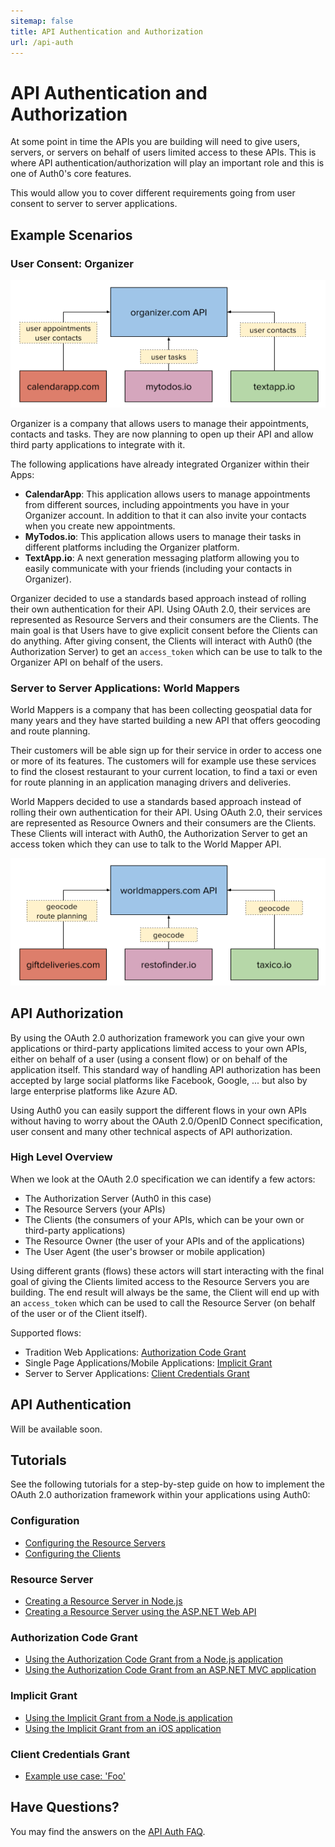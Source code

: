 ```yaml
---
sitemap: false
title: API Authentication and Authorization
url: /api-auth
---
```


# API Authentication and Authorization

At some point in time the APIs you are building will need to give users, servers, or servers on behalf of users limited access to these APIs. This is where API authentication/authorization will play an important role and this is one of Auth0's core features.

This would allow you to cover different requirements going from user consent to server to server applications.

## Example Scenarios

### User Consent: Organizer

![](/media/articles/api-auth/user-delegation.png)

Organizer is a company that allows users to manage their appointments, contacts and tasks. They are now planning to open up their API and allow third party applications to integrate with it.

The following applications have already integrated Organizer within their Apps:

- **CalendarApp**: This application allows users to manage appointments from different sources, including appointments you have in your Organizer account. In addition to that it can also invite your contacts when you create new appointments.
- **MyTodos.io**: This application allows users to manage their tasks in different platforms including the Organizer platform.
- **TextApp.io**: A next generation messaging platform allowing you to easily communicate with your friends (including your contacts in Organizer).

Organizer decided to use a standards based approach instead of rolling their own authentication for their API. Using OAuth 2.0, their services are represented as Resource Servers and their consumers are the Clients. The main goal is that Users have to give explicit consent before the Clients can do anything. After giving consent, the Clients will interact with Auth0 (the Authorization Server) to get an `access_token` which can be use to talk to the Organizer API on behalf of the users.

### Server to Server Applications: World Mappers

World Mappers is a company that has been collecting geospatial data for many years and they have started building a new API that offers geocoding and route planning.

Their customers will be able sign up for their service in order to access one or more of its features. The customers will for example use these services to find the closest restaurant to your current location, to find a taxi or even for route planning in an application managing drivers and deliveries.

World Mappers decided to use a standards based approach instead of rolling their own authentication for their API. Using OAuth 2.0, their services are represented as Resource Owners and their consumers are the Clients. These Clients will interact with Auth0, the Authorization Server to get an access token which they can use to talk to the World Mapper API.

![](/media/articles/api-auth/server-to-server.png)

## API Authorization

By using the OAuth 2.0 authorization framework you can give your own applications or third-party applications limited access to your own APIs, either on behalf of a user (using a consent flow) or on behalf of the application itself. This standard way of handling API authorization has been accepted by large social platforms like Facebook, Google, ... but also by large enterprise platforms like Azure AD.

Using Auth0 you can easily support the different flows in your own APIs without having to worry about the OAuth 2.0/OpenID Connect specification, user consent and many other technical aspects of API authorization.

### High Level Overview

When we look at the OAuth 2.0 specification we can identify a few actors:

 - The Authorization Server (Auth0 in this case)
 - The Resource Servers (your APIs)
 - The Clients (the consumers of your APIs, which can be your own or third-party applications)
 - The Resource Owner (the user of your APIs and of the applications)
 - The User Agent (the user's browser or mobile application)

Using different grants (flows) these actors will start interacting with the final goal of giving the Clients limited access to the Resource Servers you are building. The end result will always be the same, the Client will end up with an `access_token` which can be used to call the Resource Server (on behalf of the user or of the Client itself).

Supported flows:

 - Tradition Web Applications: [Authorization Code Grant](/api-auth/grant/authorization-code)
 - Single Page Applications/Mobile Applications: [Implicit Grant](/api-auth/grant/implicit)
 - Server to Server Applications: [Client Credentials Grant](/api-auth/grant/client-credentials)

## API Authentication

Will be available soon.

## Tutorials

See the following tutorials for a step-by-step guide on how to implement the OAuth 2.0 authorization framework within your applications using Auth0:

### Configuration

 - [Configuring the Resource Servers](/api-auth/config/resource-servers)
 - [Configuring the Clients](/api-auth/config/clients)

### Resource Server

 - [Creating a Resource Server in Node.js](/api-auth/resource-servers/node-js)
 - [Creating a Resource Server using the ASP.NET Web API](/api-auth/resource-servers/asp-net)

### Authorization Code Grant

 - [Using the Authorization Code Grant from a Node.js application](/api-auth/authorization-code-grant/node-js)
 - [Using the Authorization Code Grant from an ASP.NET MVC application](/api-auth/authorization-code-grant/asp-net)

### Implicit Grant

 - [Using the Implicit Grant from a Node.js application](/api-auth/implicit-grant/node-js)
 - [Using the Implicit Grant from an iOS application](/api-auth/implicit-grant/asp-net)

### Client Credentials Grant

 - [Example use case: 'Foo'](/api-auth/client-credentials-grant/use-case-foo)

## Have Questions?

You may find the answers on the [API Auth FAQ](/api-auth/faq).
